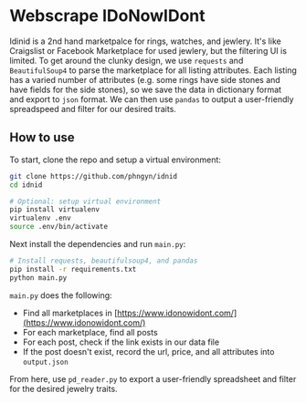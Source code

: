# Webscrape IDoNowIDont
Idinid is a 2nd hand marketpalce for rings, watches, and jewlery. It's like Craigslist or Facebook Marketplace for used jewlery, but the filtering UI is limited.
To get around the clunky design, we use `requests` and `BeautifulSoup4` to parse the marketplace for all listing attributes. Each listing has a varied number of attributes (e.g. some rings have side stones and have fields for the side stones), so we save the data in dictionary format and export to `json` format.
We can then use `pandas` to output a user-friendly spreadspeed and filter for our desired traits.

## How to use

To start, clone the repo and setup a virtual environment:

```bash
git clone https://github.com/phngyn/idnid
cd idnid

# Optional: setup virtual environment
pip install virtualenv
virtualenv .env
source .env/bin/activate
```

Next install the dependencies and run `main.py`: 

```bash
# Install requests, beautifulsoup4, and pandas
pip install -r requirements.txt
python main.py
```

`main.py` does the following:
  - Find all marketplaces in [https://www.idonowidont.com/](https://www.idonowidont.com/)
  - For each marketplace, find all posts
  - For each post, check if the link exists in our data file
  - If the post doesn't exist, record the url, price, and all attributes into `output.json`

From here, use `pd_reader.py` to export a user-friendly spreadsheet and filter for the desired jewelry traits.